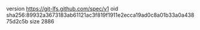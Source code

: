 version https://git-lfs.github.com/spec/v1
oid sha256:89932a3673183ab61121ac3f819f1911e2ecca19ad0c8a01b33a0a43875d2c5b
size 2886
